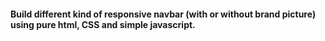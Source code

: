 #### Build different kind of responsive navbar (with or without brand picture) using pure html, CSS and simple javascript.
